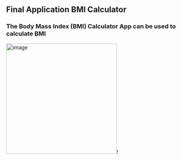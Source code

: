 ## Final Application BMI Calculator
### The Body Mass Index (BMI) Calculator App can be used to calculate BMI
<img src="https://user-images.githubusercontent.com/93527566/180164416-a4b9dff2-98f7-4298-9bc7-90fe700fdf84.gif" alt="image" style="width:300px;"/>!



